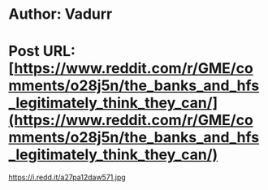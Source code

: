 # Author: Vadurr
# Post URL: [https://www.reddit.com/r/GME/comments/o28j5n/the_banks_and_hfs_legitimately_think_they_can/](https://www.reddit.com/r/GME/comments/o28j5n/the_banks_and_hfs_legitimately_think_they_can/)


https://i.redd.it/a27pa12daw571.jpg